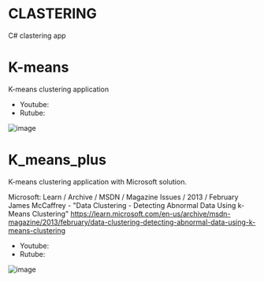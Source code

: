 # CLASTERING
 C# clastering app

# K-means
K-means clustering application

- Youtube:
- Rutube:

![image](https://github.com/tltrus/CLASTERING/assets/77125487/dbf6ef3f-e761-4007-8318-d2f037aa9e81)


# K_means_plus
K-means clustering application with Microsoft solution.

Microsoft: Learn / Archive / MSDN / Magazine Issues / 2013 / February 
James McCaffrey - "Data Clustering - Detecting Abnormal Data Using k-Means Clustering"
https://learn.microsoft.com/en-us/archive/msdn-magazine/2013/february/data-clustering-detecting-abnormal-data-using-k-means-clustering

- Youtube:
- Rutube:

![image](https://github.com/user-attachments/assets/a4eea3ba-e4aa-4f77-b001-41c74aa2da9b)
